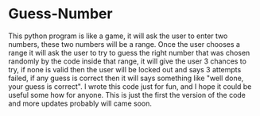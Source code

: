 # Guess-Number
This python program is like a game, it will ask the user to enter two numbers, these two numbers will be a range. Once the user chooses a range it will ask the user to try to guess the right number that was chosen randomly by the code inside that range, it will give the user 3 chances to try, if none is valid then the user will be locked out and says 3 attempts failed, if any guess is correct then it will says something like "well done, your guess is correct". I wrote this code just for fun, and I hope it could be useful some how for anyone. This is just the first the version of the code and more updates probably will came soon.

